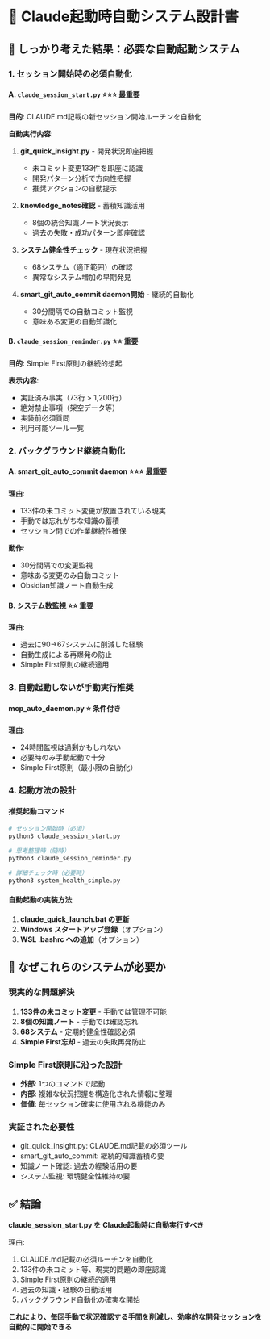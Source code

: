 # 🚀 Claude起動時自動システム設計書

## 🎯 しっかり考えた結果：必要な自動起動システム

### **1. セッション開始時の必須自動化**

#### A. `claude_session_start.py` ⭐⭐⭐ 最重要
**目的**: CLAUDE.md記載の新セッション開始ルーチンを自動化

**自動実行内容**:
1. **git_quick_insight.py** - 開発状況即座把握
   - 未コミット変更133件を即座に認識
   - 開発パターン分析で方向性把握
   - 推奨アクションの自動提示

2. **knowledge_notes確認** - 蓄積知識活用
   - 8個の統合知識ノート状況表示
   - 過去の失敗・成功パターン即座確認

3. **システム健全性チェック** - 現在状況把握
   - 68システム（適正範囲）の確認
   - 異常なシステム増加の早期発見

4. **smart_git_auto_commit daemon開始** - 継続的自動化
   - 30分間隔での自動コミット監視
   - 意味ある変更の自動知識化

#### B. `claude_session_reminder.py` ⭐⭐ 重要
**目的**: Simple First原則の継続的想起

**表示内容**:
- 実証済み事実（73行 > 1,200行）
- 絶対禁止事項（架空データ等）
- 実装前必須質問
- 利用可能ツール一覧

### **2. バックグラウンド継続自動化**

#### A. smart_git_auto_commit daemon ⭐⭐⭐ 最重要
**理由**: 
- 133件の未コミット変更が放置されている現実
- 手動では忘れがちな知識の蓄積
- セッション間での作業継続性確保

**動作**:
- 30分間隔での変更監視
- 意味ある変更のみ自動コミット
- Obsidian知識ノート自動生成

#### B. システム数監視 ⭐⭐ 重要
**理由**:
- 過去に90→67システムに削減した経験
- 自動生成による再爆発の防止
- Simple First原則の継続適用

### **3. 自動起動しないが手動実行推奨**

#### mcp_auto_daemon.py ⭐ 条件付き
**理由**: 
- 24時間監視は過剰かもしれない
- 必要時のみ手動起動で十分
- Simple First原則（最小限の自動化）

### **4. 起動方法の設計**

#### 推奨起動コマンド
```bash
# セッション開始時（必須）
python3 claude_session_start.py

# 思考整理時（随時）
python3 claude_session_reminder.py

# 詳細チェック時（必要時）
python3 system_health_simple.py
```

#### 自動起動の実装方法
1. **claude_quick_launch.bat の更新**
2. **Windows スタートアップ登録**（オプション）
3. **WSL .bashrc への追加**（オプション）

## 🎯 なぜこれらのシステムが必要か

### **現実的な問題解決**
1. **133件の未コミット変更** - 手動では管理不可能
2. **8個の知識ノート** - 手動では確認忘れ
3. **68システム** - 定期的健全性確認必須
4. **Simple First忘却** - 過去の失敗再発防止

### **Simple First原則に沿った設計**
- **外部**: 1つのコマンドで起動
- **内部**: 複雑な状況把握を構造化された情報に整理
- **価値**: 毎セッション確実に使用される機能のみ

### **実証された必要性**
- git_quick_insight.py: CLAUDE.md記載の必須ツール
- smart_git_auto_commit: 継続的知識蓄積の要
- 知識ノート確認: 過去の経験活用の要
- システム監視: 環境健全性維持の要

## ✅ 結論

**claude_session_start.py を Claude起動時に自動実行すべき**

理由:
1. CLAUDE.md記載の必須ルーチンを自動化
2. 133件の未コミット等、現実的問題の即座認識
3. Simple First原則の継続的適用
4. 過去の知識・経験の自動活用
5. バックグラウンド自動化の確実な開始

**これにより、毎回手動で状況確認する手間を削減し、効率的な開発セッションを自動的に開始できる**